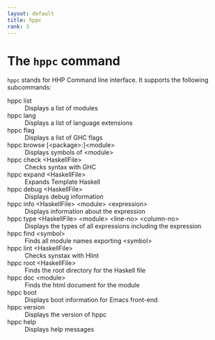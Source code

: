 ```yaml
---
layout: default
title: hppc
rank: 3
---
```


# The `hppc` command

`hppc` stands for HHP Command line interface. It supports the following subcommands:

<dl>
<dt>hppc list</dt>
<dd>Displays a list of modules</dd>
<dt>hppc lang</dt>
<dd>Displays a list of language extensions</dd>
<dt>hppc flag</dt>
<dd>Displays a list of GHC flags</dd>
<dt>hppc browse [&lt;package&gt;:]&lt;module&gt;</dt>
<dd>Displays symbols of &lt;module&gt;</dd>
<dt>hppc check &lt;HaskellFile&gt;</dt>
<dd>Checks syntax with GHC</dd>
<dt>hppc expand &lt;HaskellFile&gt;</dt>
<dd>Expands Template Haskell</dd>
<dt>hppc debug &lt;HaskellFile&gt;</dt>
<dd>Displays debug information</dd>
<dt>hppc info &lt;HaskellFile&gt; &lt;module&gt; &lt;expression&gt;</dt>
<dd>Displays information about the expression</dd>
<dt>hppc type &lt;HaskellFile&gt; &lt;module&gt; &lt;line-no&gt; &lt;column-no&gt;</dt>
<dd>Displays the types of all expressions including the expression</dd>
<dt>hppc find &lt;symbol&gt;</dt>
<dd>Finds all module names exporting &lt;symbol&gt;</dd>
<dt>hppc lint &lt;HaskellFile&gt;</dt>
<dd>Checks synstax with Hlint</dd>
<dt>hppc root &lt;HaskellFile&gt;</dt>
<dd>Finds the root directory for the Haskell file</dd>
<dt>hppc doc &lt;module&gt;</dt>
<dd>Finds the html document for the module</dd>
<dt>hppc boot</dt>
<dd>Displays boot information for Emacs front-end</dd>
<dt>hppc version</dt>
<dd>Displays the version of hppc</dd>
<dt>hppc help</dt>
<dd>Displays help messages
</dl>
